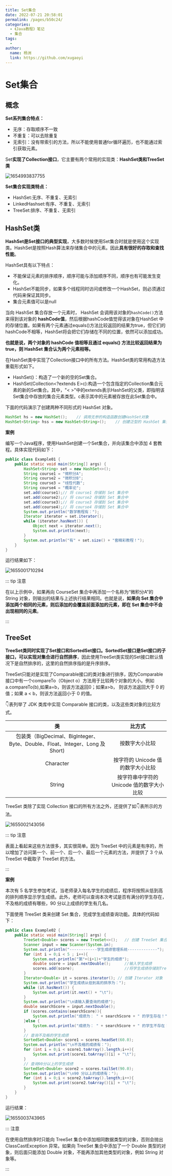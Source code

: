 ```yaml
---
title: Set集合
date: 2022-07-21 20:58:01
permalink: /pages/b50c24/
categories:
  - 《Java教程》笔记
  - 集合
tags:
  - 
author: 
  name: 杨洲
  link: https://github.com/xugaoyi
---
```


# Set集合

## 概念

**Set系列集合特点：**

- 无序：存取顺序不一致
- 不重复：可以去除重复
- 无索引：没有带索引的方法，所以不能使用普通for循环遍历，也不能通过索引获取元素。

Set**实现了Collection接口**，它主要有两个常用的实现类：**HashSet类和TreeSet类**

![1654993837755](/JavaCore/img/Java/Java-91.png)

**Set集合实现类特点：**

- HashSet:无序、不重复、无索引
- LinkedHashset:有序、不重复、无索引
- TreeSet:排序、不重复、无索引

## HashSet类

**HashSet是Set接口的典型实现**，大多数时候使用Set集合时就是使用这个实现类。HashSet是按照Hash算法来存储集合中的元素。因此**具有很好的存取和查找性能**。

HashSet具有以下特点：

- 不能保证元素的排序顺序，顺序可能与添加顺序不同，顺序也有可能发生变化。
- HashSet不能同步，如果多个线程同时访问或修改一个HashSet，则必须通过代码来保证其同步。
- 集合元素值可以是null

当向 HashSet 集合存放一个元素时， HashSet  会调用该对象的`hashCode()`方法来得到该对象的 **hashCode值**，然后根据hashCode值觉得该对象在HashSet 中的存储位置。如果有两个元素通过equals()方法比较返回的结果为true，但它们的hashCode不相等，HashSet将会把它们存储在不同的位置，依然可以添加成功。

**也就是说，两个对象的 hashCode 值相等且通过 equals() 方法比较返回结果为 true，则 HashSet 集合认为两个元素相等。**

在HashSet类中实现了Collection接口中的所有方法。HashSet类的常用构造方法重载形式如下。

- HashSet()：构造了一个新的空的Set集合。
- HashSet(Collection<?extends E>c):构造一个包含指定的Collection集合元素的新的Set集合。其中，"< >"中的extends表示HashSet的父类，即指明该Set集合中存放的集合元素类型。c表示其中的元素被存放在此Set集合中。

下面的代码演示了创建两种不同形式的 HashSet 对象。

```java
HashSet hs = new HashSet();    // 调用无参的构造函数创建HashSet对象
HashSet<String> hss = new HashSet<String>();    // 创建泛型的 HashSet 集合对象anl 
```

**案例**

编写一个Java程序，使用HashSet创建一个Set集合，并向该集合中添加 4 套教程。具体实现代码如下：

```java
public class Example01 {
    public static void main(String[] args) {
        HashSet<String> set = new HashSet<>();
        String course1 = "微积分A";
        String course2 = "微积分B";
        String course3 = "线性代数";
        String course4 = "概率论";
        set.add(course1);// 将 course1 存储到 Set 集合中
        set.add(course2);// 将 course2 存储到 Set 集合中
        set.add(course3);// 将 course3 存储到 Set 集合中
        set.add(course4);// 将 course4 存储到 Set 集合中
        System.out.println("数学教程有：");
        Iterator iterator = set.iterator();
        while (iterator.hasNext()) {
            Object next = iterator.next();
            System.out.println(next);
        }
        System.out.println("有" + set.size() + "套精彩教程！");
    }
}
```

运行结果如下：

![1655001710294](/JavaCore/img/Java/Java-92.png)

::: tip 注意

在以上示例中，如果再向 CourseSet 集合中再添加一个名称为“微积分A”的 String 对象，则输出的结果与上述执行结果相同。也就是说，**如果向 Set 集合中添加两个相同的元素，则后添加的会覆盖前面添加的元素，即在 Set 集合中不会出现相同的元素**。

:::

## TreeSet

**TreeSet类同时实现了Set接口和SortedSet接口。SortedSet接口是Set接口的子接口，可以实现对集合进行自然排序**，因此使用TreeSet类实现的Set接口默认情况下是自然排序的，这里的自然排序指的是升序排序。

TreeSet只能对是实现了Comparable接口的类对象进行排序，因为Comparable接口中有一个compareTo（Object o）方法用于比较两个对象的大小。例如a.compareTo(b),如果a=b，则该方法返回0；如果a>b， 则该方法返回大于 0 的值；如果 a < b，则该方法返回小于 0 的值。

👇表列举了 JDK 类库中实现 Comparable 接口的类，以及这些类对象的比较方式。

|                              类                              |                  比方式                   |
| :----------------------------------------------------------: | :---------------------------------------: |
| 包装类（BigDecimal、Biglnteger、 Byte、Double、Float、Integer、Long 及 Short) |              按数字大小比较               |
|                          Character                           |     按字符的 Unicode 值的数字大小比较     |
|                            String                            | 按字符串中字符的 Unicode 值的数字大小比较 |

TreeSet 类除了实现 Collection 接口的所有方法之外，还提供了如👇表所示的方法。

![1655002143056](/JavaCore/img/Java/Java-93.png)

::: tip  注意

表面上看起来这些方法很多，其实很简单。因为 TreeSet 中的元素是有序的，所以增加了访问第一个、前一个、后一个、最后一个元素的方法，并提供了 3 个从 TreeSet 中截取子 TreeSet 的方法。

:::

**案例**

本次有 5 名学生参加考试，当老师录入每名学生的成绩后，程序将按照从低到高的排列顺序显示学生成绩。此外，老师可以查询本次考试是否有满分的学生存在，不及格的成绩有哪些，90 分以上成绩的学生有几名。

下面使用 TreeSet 类来创建 Set 集合，完成学生成绩查询功能。具体的代码如下：

```java
public class Example02 {
    public static void main(String[] args) {
        TreeSet<Double> scores = new TreeSet<>();   // 创建 TreeSet 集合
        Scanner input = new Scanner(System.in);
        System.out.println("------------学生成绩管理系统-------------");
        for (int i = 0;i < 5 ; i++){
            System.out.println("第"+(i+1)+"学生的成绩");
            double score = input.nextDouble();      //输入学生成绩
            scores.add(score);                      //将学生成绩存储到TreeSet集合中
        }
        Iterator<Double> it = scores.iterator(); // 创建 Iterator 对象
        System.out.println("学生成绩从低到高的排序为：");
        while (it.hasNext()) {
            System.out.print(it.next() + "\t");
        }
        System.out.println("\n请输入要查询的成绩");
        double searchScore = input.nextDouble();
        if (scores.contains(searchScore)){
            System.out.println("成绩为： " + searchScore + " 的学生存在！");
        }else {
            System.out.println("成绩为： " + searchScore + " 的学生不存在！");
        }
        // 查询不及格的学生成绩
        SortedSet<Double> score1 = scores.headSet(60.0);
        System.out.println("\n不及格的成绩有：");
        for (int i = 0;i < score1.toArray().length;i++){
            System.out.print(score1.toArray()[i] + "\t");
        }
        // 查询90分以上的学生成绩
        SortedSet<Double> score2 = scores.tailSet(90.0);
        System.out.println("\n90 分以上的成绩有：");
        for (int i = 0;i < score2.toArray().length;i++){
            System.out.print(score2.toArray()[i] + "\t");
        }
    }
}
```

运行结果：

![1655003743965](/JavaCore/img/Java/Java-94.png)

::: 注意

在使用自然排序时只能向 TreeSet 集合中添加相同数据类型的对象，否则会抛出 ClassCastException 异常。如果向 TreeSet 集合中添加了一个 Double 类型的对象，则后面只能添加 Double 对象，不能再添加其他类型的对象，例如 String 对象等。

:::
